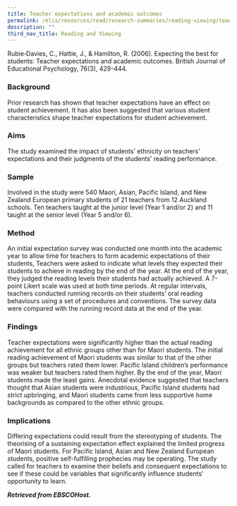 ```yaml
---
title: Teacher expectations and academic outcomes
permalink: /elis/resources/read/research-summaries/reading-viewing/teacher-expectations-and-academic-outcomes/
description: ""
third_nav_title: Reading and Viewing
---
```

Rubie‐Davies, C., Hattie, J., & Hamilton, R. (2006). Expecting the best for students: Teacher expectations and academic outcomes. British Journal of Educational Psychology, 76(3), 429-444.  
  
### Background

Prior research has shown that teacher expectations have an effect on student achievement. It has also been suggested that various student characteristics shape teacher expectations for student achievement.  
  
### Aims

The study examined the impact of students’ ethnicity on teachers’ expectations and their judgments of the students’ reading performance.   
  
### Sample
Involved in the study were 540 Maori, Asian, Pacific Island, and New Zealand European primary students of 21 teachers from 12 Auckland schools. Ten teachers taught at the junior level (Year 1 and/or 2) and 11 taught at the senior level (Year 5 and/or 6).  
  
### Method

An initial expectation survey was conducted one month into the academic year to allow time for teachers to form academic expectations of their students, Teachers were asked to indicate what levels they expected their students to achieve in reading by the end of the year. At the end of the year, they judged the reading levels their students had actually achieved. A 7-point Likert scale was used at both time periods. At regular intervals, teachers conducted running records on their students’ oral reading behaviours using a set of procedures and conventions. The survey data were compared with the running record data at the end of the year.  
  
### Findings

Teacher expectations were significantly higher than the actual reading achievement for all ethnic groups other than for Maori students. The initial reading achievement of Maori students was similar to that of the other groups but teachers rated them lower. Pacific Island children’s performance was weaker but teachers rated them higher. By the end of the year, Maori students made the least gains. Anecdotal evidence suggested that teachers thought that Asian students were industrious, Pacific Island students had strict upbringing, and Maori students came from less supportive home backgrounds as compared to the other ethnic groups.  
  
### Implications

Differing expectations could result from the stereotyping of students. The theorising of a sustaining expectation effect explained the limited progress of Maori students. For Pacific Island, Asian and New Zealand European students, positive self-fulfilling prophecies may be operating. The study called for teachers to examine their beliefs and consequent expectations to see if these could be variables that significantly influence students’ opportunity to learn.  
  
_**Retrieved from EBSCOHost.**_  

